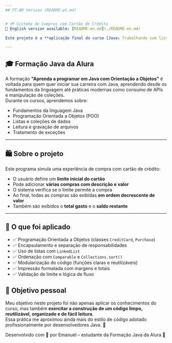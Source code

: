 ```yaml
---
## PT-BR Version (README-pt.md)


# 💳 Sistema de Compras com Cartão de Crédito
📘 English version available: [README-en.md](./README-en.md)

Este projeto é a **aplicação final do curso [Java: Trabalhando com listas e objetos](https://cursos.alura.com.br/course/java-trabalhando-listas-objetos)**, que integra a [Formação Java da Alura](https://cursos.alura.com.br/formacao-java). Ele foi desenvolvido com o objetivo de aplicar na prática os principais conceitos de **Programação Orientada a Objetos (POO)** e manipulação de **listas** com Java.

---
```


## 🎓 Formação Java da Alura

A formação **"Aprenda a programar em Java com Orientação a Objetos"** é voltada para quem quer iniciar sua carreira com Java, aprendendo desde os fundamentos da linguagem até práticas modernas como consumo de APIs e manipulação de coleções.  
Durante os cursos, aprendemos sobre:

- Fundamentos da linguagem Java
- Programação Orientada a Objetos (POO)
- Listas e coleções de dados
- Leitura e gravação de arquivos
- Tratamento de exceções

---

## 🛍️ Sobre o projeto

Este programa simula uma experiência de compra com cartão de crédito:

- O usuário define um **limite inicial do cartão**
- Pode adicionar **várias compras com descrição e valor**
- O sistema verifica se o limite permite a compra
- Ao final, todas as compras são exibidas **em ordem decrescente de valor**
- Também são exibidos o **total gasto** e o **saldo restante**

---

## 🧠 O que foi aplicado

- ✅ Programação Orientada a Objetos (classes `CreditCard`, `Purchase`)
- ✅ Encapsulamento e separação de responsabilidades
- ✅ Uso de listas com `LinkedList`
- ✅ Ordenação com `Comparable` e `Collections.sort()`
- ✅ Modularização do código (funções claras e reutilizáveis)
- ✅ Impressão formatada com margens e totais
- ✅ Validação de limite e lógica de fluxo



## 🧹 Objetivo pessoal

Meu objetivo neste projeto foi não apenas aplicar os conhecimentos do curso, mas também **exercitar a construção de um código limpo, reutilizável, organizado e de fácil leitura**.  
Essa prática me aproximou ainda mais do estilo de código adotado profissionalmente por desenvolvedores Java. 💪

Desenvolvido com 💙 por Emanuel – estudante da Formação Java da Alura 🚀

